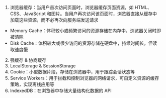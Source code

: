 1. 浏览器缓存：当用户首次访问页面时，浏览器缓存页面资源，如 HTML、CSS、JavaScript 和图片。当用户再次访问该页面时，浏览器直接从缓存中加载这些资源，而不必再次向服务端发送请求

- Memory Cache：体积较小或频繁访问的资源存储在内存中，浏览器关闭时即被清除
- Disk Cache：体积较大或很少访问的资源存储在硬盘中，持续时间长，但读取速度慢

2. 强缓存 & 协商缓存
3. LocalStorage & SessionStorage
4. Cookie：小型数据片段，存储在浏览器中，用于跟踪会话状态等
5. Service Workers：用于拦截和控制浏览器的网络请求，可自定义资源的缓存策略，实现离线应用等
6. IndexedDB：在浏览器中存储大量结构化数据的 API

